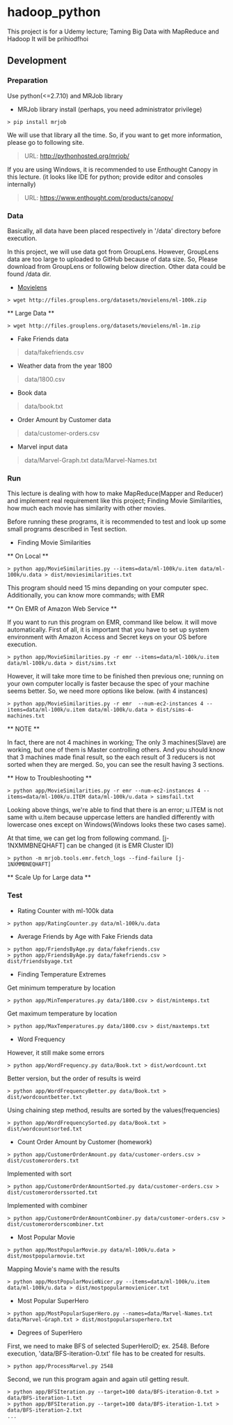 # hadoop_python
This project is for a Udemy lecture; Taming Big Data with MapReduce and Hadoop
It will be prihiodfhoi

## Development
### Preparation
Use python(<=2.7.10) and MRJob library
* MRJob library install (perhaps, you need administrator privilege)
```console
> pip install mrjob
```

We will use that library all the time. So, if you want to get more information, please go to following site.

> URL: <http://pythonhosted.org/mrjob/>

If you are using Windows, it is recommended to use Enthought Canopy in this lecture. (it looks like IDE for python; provide editor and consoles internally)

> URL: <https://www.enthought.com/products/canopy/>

### Data
Basically, all data have been placed respectively in '/data' directory before execution.

In this project, we will use data got from GroupLens. However, GroupLens data are too large to uploaded to GitHub because of data size. So, Please download from GroupLens or following below direction. Other data could be found /data dir.

* [Movielens](http://grouplens.org/datasets/movielens/ "Movielens")


```console
> wget http://files.grouplens.org/datasets/movielens/ml-100k.zip
```

** Large Data **

```console
> wget http://files.grouplens.org/datasets/movielens/ml-1m.zip
```

* Fake Friends data

> data/fakefriends.csv

* Weather data from the year 1800

> data/1800.csv

* Book data

> data/book.txt

* Order Amount by Customer data

> data/customer-orders.csv

* Marvel input data

> data/Marvel-Graph.txt
> data/Marvel-Names.txt

### Run
This lecture is dealing with how to make MapReduce(Mapper and Reducer) and implement real requirement like this project; Finding Movie Similarities, how much each movie has similarity with other movies.

Before running these programs, it is recommended to test and look up some small programs described in Test section.

* Finding Movie Similarities

** On Local **

```console
> python app/MovieSimilarities.py --items=data/ml-100k/u.item data/ml-100k/u.data > dist/moviesimilarities.txt
```
This program should need 15 mins depanding on your computer spec.
Additionally, you can know more commands; with EMR

** On EMR of Amazon Web Service **

If you want to run this program on EMR, command like below. it will move automatically. First of all, it is important that you have to set up system environment with Amazon Access and Secret keys on your OS before execution.
```console
> python app/MovieSimilarities.py -r emr --items=data/ml-100k/u.item data/ml-100k/u.data > dist/sims.txt
```

However, it will take more time to be finished then previous one; running on your own computer locally is faster because the spec of your machine seems better. So, we need more options like below. (with 4 instances)
```console
> python app/MovieSimilarities.py -r emr  --num-ec2-instances 4 --items=data/ml-100k/u.item data/ml-100k/u.data > dist/sims-4-machines.txt
```

** NOTE **

In fact, there are not 4 machines in working; The only 3 machines(Slave) are working, but one of them is Master controlling others.
And you should know that 3 machines made final result, so the each result of 3 reducers is not sorted when they are merged. So, you can see the result having 3 sections.

** How to Troubleshooting **

```console
> python app/MovieSimilarities.py -r emr --num-ec2-instances 4 --items=data/ml-100k/u.ITEM data/ml-100k/u.data > simsfail.txt
```

Looking above things, we're able to find that there is an error; u.ITEM is not same with u.item because uppercase letters are handled differently with lowercase ones except on Windows(Windows looks these two cases same).

At that time, we can get log from following command. [j-1NXMMBNEQHAFT] can be changed (it is EMR Cluster ID)

```console
> python -m mrjob.tools.emr.fetch_logs --find-failure [j-1NXMMBNEQHAFT]
```

** Scale Up for Large data **

### Test
* Rating Counter with ml-100k data
```console
> python app/RatingCounter.py data/ml-100k/u.data
```

* Average Friends by Age with Fake Friends data
```console
> python app/FriendsByAge.py data/fakefriends.csv
> python app/FriendsByAge.py data/fakefriends.csv > dist/friendsbyage.txt
```

* Finding Temperature Extremes

Get minimum temperature by location
```console
> python app/MinTemperatures.py data/1800.csv > dist/mintemps.txt
```

Get maximum temperature by location
```console
> python app/MaxTemperatures.py data/1800.csv > dist/maxtemps.txt
```

* Word Frequency

However, it still make some errors
```console
> python app/WordFrequency.py data/Book.txt > dist/wordcount.txt
```

Better version, but the order of results is weird
```console
> python app/WordFrequencyBetter.py data/Book.txt > dist/wordcountbetter.txt
```

Using chaining step method, results are sorted by the values(frequencies)
```console
> python app/WordFrequencySorted.py data/Book.txt > dist/wordcountsorted.txt
```

* Count Order Amount by Customer (homework)
```console
> python app/CustomerOrderAmount.py data/customer-orders.csv > dist/customerorders.txt
```

Implemented with sort
```console
> python app/CustomerOrderAmountSorted.py data/customer-orders.csv > dist/customerorderssorted.txt
```

Implemented with combiner
```console
> python app/CustomerOrderAmountCombiner.py data/customer-orders.csv > dist/customerorderscombiner.txt
```

* Most Popular Movie
```console
> python app/MostPopularMovie.py data/ml-100k/u.data > dist/mostpopularmovie.txt
```

Mapping Movie's name with the results
```console
> python app/MostPopularMovieNicer.py --items=data/ml-100k/u.item data/ml-100k/u.data > dist/mostpopularmovienicer.txt
```

* Most Popular SuperHero
```console
> python app/MostPopularSuperHero.py --names=data/Marvel-Names.txt data/Marvel-Graph.txt > dist/mostpopularsuperhero.txt
```

* Degrees of SuperHero

First, we need to make BFS of selected SuperHeroID; ex. 2548. Before execution,  'data/BFS-iteration-0.txt' file has to be created for results.
```console
> python app/ProcessMarvel.py 2548
```

Second, we run this program again and again util getting result.
```console
> python app/BFSIteration.py --target=100 data/BFS-iteration-0.txt > data/BFS-iteration-1.txt
> python app/BFSIteration.py --target=100 data/BFS-iteration-1.txt > data/BFS-iteration-2.txt
...
```

